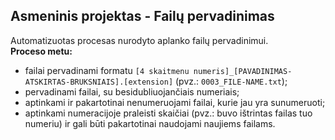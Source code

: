 ## Asmeninis projektas - Failų pervadinimas
Automatizuotas procesas nurodyto aplanko failų pervadinimui. <br>
**Proceso metu:** <br>
* failai pervadinami formatu `[4 skaitmenu numeris]_[PAVADINIMAS-ATSKIRTAS-BRUKSNIAIS].[extension]` (pvz.: `0003_FILE-NAME.txt`);
* pervadinami failai, su besidubliuojančiais numeriais;
* aptinkami ir pakartotinai nenumeruojami failai, kurie jau yra sunumeruoti;
* aptinkami numeracijoje praleisti skaičiai (pvz.: buvo ištrintas failas tuo numeriu) ir gali būti pakartotinai naudojami naujiems failams.